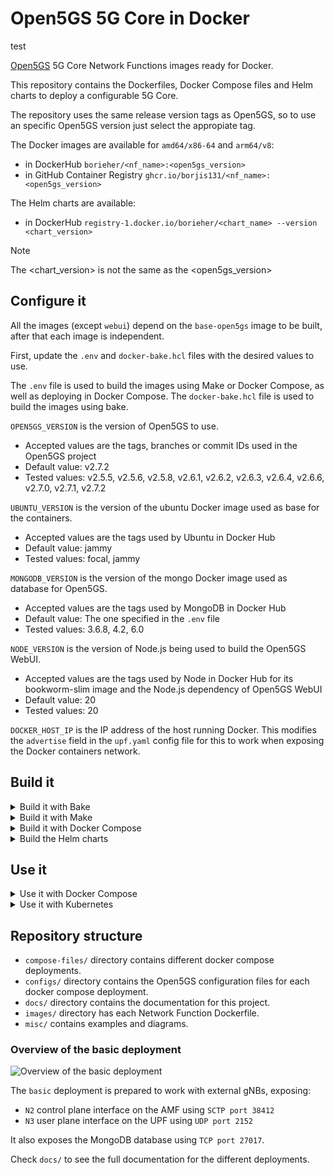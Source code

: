 # Open5GS 5G Core in Docker

test

[Open5GS](https://github.com/open5gs/open5gs) 5G Core Network Functions images ready for Docker.

This repository contains the Dockerfiles, Docker Compose files and Helm charts to deploy a configurable 5G Core.

The repository uses the same release version tags as Open5GS, so to use an specific Open5GS version just select the appropiate tag.

The Docker images are available for `amd64/x86-64` and `arm64/v8`:
- in DockerHub `borieher/<nf_name>:<open5gs_version>`
- in GitHub Container Registry `ghcr.io/borjis131/<nf_name>:<open5gs_version>`

The Helm charts are available:
- in DockerHub `registry-1.docker.io/borieher/<chart_name> --version <chart_version>`

> [!NOTE]
> The <chart_version> is not the same as the <open5gs_version>

## Configure it

All the images (except `webui`) depend on the `base-open5gs` image to be built, after that each image is independent.

First, update the `.env` and `docker-bake.hcl` files with the desired values to use.

The `.env` file is used to build the images using Make or Docker Compose, as well as deploying in Docker Compose. The `docker-bake.hcl` file is used to build the images using bake.

`OPEN5GS_VERSION` is the version of Open5GS to use.
- Accepted values are the tags, branches or commit IDs used in the Open5GS project
- Default value: v2.7.2
- Tested values: v2.5.5, v2.5.6, v2.5.8, v2.6.1, v2.6.2, v2.6.3, v2.6.4, v2.6.6, v2.7.0, v2.7.1, v2.7.2

`UBUNTU_VERSION` is the version of the ubuntu Docker image used as base for the containers.
- Accepted values are the tags used by Ubuntu in Docker Hub
- Default value: jammy
- Tested values: focal, jammy

`MONGODB_VERSION` is the version of the mongo Docker image used as database for Open5GS.
- Accepted values are the tags used by MongoDB in Docker Hub
- Default value: The one specified in the `.env` file
- Tested values: 3.6.8, 4.2, 6.0

`NODE_VERSION` is the version of Node.js being used to build the Open5GS WebUI.
- Accepted values are the tags used by Node in Docker Hub for its bookworm-slim image and the Node.js dependency of Open5GS WebUI
- Default value: 20
- Tested values: 20

`DOCKER_HOST_IP` is the IP address of the host running Docker. This modifies the `advertise` field in the `upf.yaml` config file for this to work when exposing the Docker containers network.

## Build it

<details>
<summary>Build it with Bake</summary>

> Tip: This is the recommended way to build the project, you can build the images all at once with a single command taking advantage of docker buildx parallelism

> Note: This method uses the `docker-bake.hcl` file and requires `docker-buildx-plugin`

From the top level directory of the repository run:
```bash
docker buildx bake
```

</details>
<details>
<summary>Build it with Make</summary>

> Note: This method uses the `Makefile` and `.env` files

From the top level directory of the repository run the following to create the `base-open5gs` image and all the Network Function images:
```bash
make all
```

This will take a while.

</details>
<details>
<summary>Build it with Docker Compose</summary>

> Note: This method uses the `Makefile`, `.env` and `docker-compose.yaml` files

Some deployments have the build instructions for the images (like the `basic` deployment), only depending of the `base-open5gs` image. Some other deployments download the images needed from container registries like Docker Hub or GitHub Container Registry (like the `network-slicing` deployment).

First create the `base-open5gs` image, from the top level directory of the repository run:
```bash
make base-open5gs
```

Then select the appropiate deployment (`basic`, `scp-model-d` or `roaming`). From the top level directory of the repository, run:
```bash
# Example using the basic deployment
docker compose -f compose-files/basic/docker-compose.yaml --env-file=.env up -d
```

This command builds all the images for the deployment selected and then runs the deployment.

</details>
<details>
<summary>Build the Helm charts</summary>

Use the following commands inside the `helm/` directory.

First retrieve the dependencies of each chart individually, the `open5gs` chart must be the latest one, cause it depends on all the other charts:
```bash
helm dependency build ./<chart_name>
```

You can also package the charts (it is not mandatory):
```bash
helm package ./<chart_name>
```

</details>

## Use it

<details>
<summary>Use it with Docker Compose</summary>

Update the `.env` file with the desired values to use:

Then select the appropiate deployment and from the top level directory of the repository run:
```bash
# Run the basic deployment
docker compose -f compose-files/basic/docker-compose.yaml --env-file=.env up -d

# Tear down the basic deployment
docker compose -f compose-files/basic/docker-compose.yaml --env-file=.env down
```

</details>
<details>
<summary>Use it with Kubernetes</summary>

You can download the packaged charts from the repository or you can use the ones built by yourself.

Current `CHART_VERSION` value for the Open5GS chart is 0.3.3, using `OPEN5GS_VERSION` v2.7.2 as default.
The `CHART_VERSION` for individual charts is 0.3.2, using `OPEN5GS_VERSION` v2.7.2 as default.

To download a chart:
```bash
helm pull oci://registry-1.docker.io/borieher/<chart_name> --version <CHART_VERSION>
```

To install a chart run:
```bash
helm install -n <namespace> <release_name> ./<chart_name>
```

You can provide your custom values using the helm flag `-f` and providing a `values.yaml` file:
```bash
helm install -n <namespace> -f values.yaml <release_name> ./<chart_name>
```

If the namespace does not exist, create it by using the helm flag `--create-namespace`.

To uninstall a chart and remove a namespace run:
```bash
helm uninstall -n <namespace> <release_name>

kubectl delete namespace <namespace>
```

</details>

## Repository structure

- `compose-files/` directory contains different docker compose deployments.
- `configs/` directory contains the Open5GS configuration files for each docker compose deployment.
- `docs/` directory contains the documentation for this project.
- `images/` directory has each Network Function Dockerfile.
- `misc/` contains examples and diagrams.

### Overview of the basic deployment

![Overview of the basic deployment](misc/diagrams/basic.png)

The `basic` deployment is prepared to work with external gNBs, exposing:
- `N2` control plane interface on the AMF using `SCTP port 38412`
- `N3` user plane  interface on the UPF using `UDP port 2152`

It also exposes the MongoDB database using `TCP port 27017`.

Check `docs/` to see the full documentation for the different deployments.
